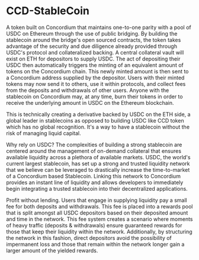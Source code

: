 # CCD-StableCoin
A token built on Concordium that maintains one-to-one parity with a pool of USDC on Ethereum through the use of public bridging. By building the stablecoin around the bridge's open sourced contracts, the token takes advantage of the security and due diligence already provided through USDC's protocol and collateralized backing. A central collateral vault will exist on ETH for depositors to supply USDC. The act of depositing their USDC then automatically triggers the minting of an equivalent amount of tokens on the Concordium chain. This newly minted amount is then sent to a Concordium address supplied by the depositor. Users with their minted tokens may now send it to others, use it within protocols, and collect fees from the deposits and withdrawals of other users. Anyone with the stablecoin on Concordium may, at any time, burn their tokens in order to receive the underlying amount in USDC on the Ethereum blockchain.

This is technically creating a derivative backed by USDC on the ETH side, a global leader in stablecoins as opposed to building USDC like CCD token which has no global recognition. It's a way to have a stablecoin without the risk of managing liquid capital.

Why rely on USDC? The complexities of building a strong stablecoin are centered around the management of on-demand collateral that ensures available liquidity across a plethora of available markets. USDC, the world's current largest stablecoin, has set up a strong and trusted liquidity network that we believe can be leveraged to drastically increase the time-to-market of a Concordium based Stablecoin. Linking this network to Concordium provides an instant line of liquidity and allows developers to immediately begin integrating a trusted stablecoin into their decentralized applications.

Profit without lending. Users that engage in supplying liquidity pay a small fee for both deposits and withdrawals. This fee is placed into a rewards pool that is split amongst all USDC depositors based on their deposited amount and time in the network. This fee system creates a scenario where moments of heavy traffic (deposits & withdrawals) ensure guaranteed rewards for those that keep their liquidity within the network. Additionally, by structuring the network in this fashion, direct depositors avoid the possibility of impermanent loss and those that remain within the network longer gain a larger amount of the yielded rewards.
